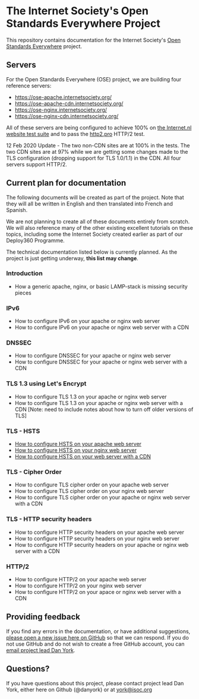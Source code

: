 # The Internet Society's Open Standards Everywhere Project

This repository contains documentation for the Internet Society's [Open Standards Everywhere](https://www.internetsociety.org/ose/) project.

## Servers

For the Open Standards Everywhere (OSE) project, we are building four reference servers:
* https://ose-apache.internetsociety.org/
* https://ose-apache-cdn.internetsociety.org/
* https://ose-nginx.internetsociety.org/
* https://ose-nginx-cdn.internetsociety.org/

All of these servers are being configured to achieve 100% on [the Internet.nl website test suite](https://internet.nl/) 
and to pass the [http2.pro](https://http2.pro/) HTTP/2 test.

12 Feb 2020 Update - The two non-CDN sites are at 100% in the tests. The two CDN sites are at 97% while we are getting
some changes made to the TLS configuration (dropping support for TLS 1.0/1.1) in the CDN.  All four servers support HTTP/2.

## Current plan for documentation

The following documents will be created as part of the project. Note that they will all be written in English and then translated into French and Spanish.

We are not planning to create all of these documents entirely from scratch. We will also reference many of the other existing
excellent tutorials on these topics, including some the Internet Society created earlier as part of our Deploy360 Programme.

The technical documentation listed below is currently planned. As the project is just getting underway, **this list may change**.

### Introduction
* How a generic apache, nginx, or basic LAMP-stack is missing security pieces

### IPv6
* How to configure IPv6 on your apache or nginx web server
* How to configure IPv6 on your apache or nginx web server with a CDN

### DNSSEC
* How to configure DNSSEC for your apache or nginx web server
* How to configure DNSSEC for your apache or nginx web server with a CDN

### TLS 1.3 using Let's Encrypt
* How to configure TLS 1.3 on your apache or nginx web server
* How to configure TLS 1.3 on your apache or nginx web server with a CDN
[Note: need to include notes about how to turn off older versions of TLS]

### TLS - HSTS
* [How to configure HSTS on your apache web server](ose-web-hsts-apache.md)
* [How to configure HSTS on your nginx web server](ose-web-hsts-nginx.md)
* [How to configure HSTS on your web server with a CDN](ose-web-hsts-cdns.md)

### TLS - Cipher Order
* How to configure TLS cipher order on your apache web server
* How to configure TLS cipher order on your nginx web server
* How to configure TLS cipher order on your apache or nginx web server with a CDN

### TLS - HTTP security headers
* How to configure HTTP security headers on your apache web server
* How to configure HTTP security headers on your nginx web server
* How to configure HTTP security headers on your apache or nginx web server with a CDN

### HTTP/2
* How to configure HTTP/2 on your apache web server
* How to configure HTTP/2 on your nginx web server
* How to configure HTTP/2 on your apace or nginx web server with a CDN

## Providing feedback

If you find any errors in the documentation, or have additional suggestions, [please open a new issue here on GitHub](https://github.com/InternetSociety/ose-documentation/issues) so that we can respond. If you do not use GitHub and do not wish to create a free GitHub account, you can [email project lead Dan York](mailto:york@isoc.org).

## Questions?

If you have questions about this project, please contact project lead Dan York, either here on Github (@danyork) or at [york@isoc.org](mailto:york@isoc.org)

